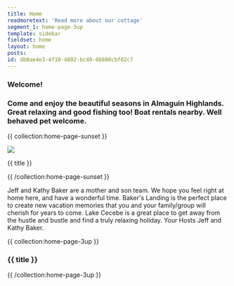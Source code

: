 ```yaml
---
title: Home
readmoretext: 'Read more about our cottage'
segment_1: home-page-3up
template: sidebar
fieldset: home
layout: home
posts:
id: db0ae4e3-4f10-4802-bc40-0b880cbf02c7
---
```


<section class="regular">
	<article class="content">
		<h1 class="blue-heading">Welcome!</h1>
        <h3 class="blue-sub-heading">Come and enjoy the beautiful seasons in Almaguin Highlands.  Great relaxing and good fishing too!  Boat rentals nearby. Well behaved pet welcome.</h3>
	</article>
</section>
<section class="container-fluid">
    <article class="content">
        {{ collection:home-page-sunset }}
        <p class="centered">
            <img src="{{ photo }}" class="normal captioned"/>
            <p class="caption">{{ title }}</p>
        </p>
        {{ /collection:home-page-sunset }}
    </article>
</section>
<section class="regular">
	<article class="content">
		<p>Jeff and Kathy Baker are a mother and son team. We hope you feel right at home here, and have a wonderful time. Baker's Landing is the perfect place to create new vacation memories that you and your family/group will cherish for years to come. Lake Cecebe is a great place to get away from the hustle and bustle and find a truly relaxing holiday. Your Hosts Jeff and Kathy Baker.
        </p>
	</article>
</section>
<section class="container-fluid">
    <div class="tiles">
        {{ collection:home-page-3up }}
        <a class="item">
            <div class="image" style="background-image: url({{ photo }});">
                <h3 class="caption">{{ title }}</h3>
            </div>
		</a>
        {{ /collection:home-page-3up }}
    </div>
</section>
